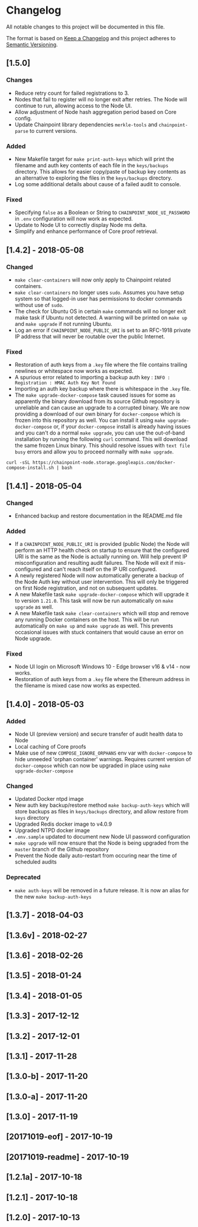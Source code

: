 # Changelog

All notable changes to this project will be documented in this file.

The format is based on [Keep a Changelog](http://keepachangelog.com/en/1.0.0/)
and this project adheres to [Semantic Versioning](http://semver.org/spec/v2.0.0.html).

## [1.5.0]

### Changes

- Reduce retry count for failed registrations to 3.
- Nodes that fail to register will no longer exit after retries. The Node will continue to run, allowing access to the Node UI.
- Allow adjustment of Node hash aggregation period based on Core config.
- Update Chainpoint library dependencies `merkle-tools` and `chainpoint-parse` to current versions.

### Added

- New Makefile target for `make print-auth-keys` which will print the filename and auth key contents of each file in the `keys/backups` directory. This allows for easier copy/paste of backup key contents as an alternative to exploring the files in the `keys/backups` directory.
- Log some additional details about cause of a failed audit to console.

### Fixed

- Specifying `false` as a Boolean or String to `CHAINPOINT_NODE_UI_PASSWORD` in `.env` configuration will now work as expected.
- Update to Node UI to correctly display Node ms delta.
- Simplify and enhance performance of Core proof retrieval.


## [1.4.2] - 2018-05-08

### Changed
 
- `make clear-containers` will now only apply to Chainpoint related containers.
- `make clear-containers` no longer uses `sudo`. Assumes you have setup system so that logged-in user has permissions to docker commands without use of `sudo`.
- The check for Ubuntu OS in certain `make` commands will no longer exit make task if Ubuntu not detected. A warning will be printed on `make up` and `make upgrade` if not running Ubuntu.
- Log an error if `CHAINPOINT_NODE_PUBLIC_URI` is set to an RFC-1918 private IP address that will never be routable over the public Internet.

### Fixed

- Restoration of auth keys from a `.key` file where the file contains trailing newlines or whitespace now works as expected.
- A spurious error related to importing a backup auth key : `INFO : Registration : HMAC Auth Key Not Found`
- Importing an auth key backup where there is whitespace in the `.key` file.
- The `make upgrade-docker-compose` task caused issues for some as apparently the binary download from its source Github repository is unreliable and can cause an upgrade to a corrupted binary. We are now providing a download of our own binary for `docker-compose` which is frozen into this repository as well. You can install it using `make upgrade-docker-compose` or, if your `docker-compose` install is already having issues and you can't do a normal `make upgrade`, you can use the out-of-band installation by running the following `curl` command. This will download the same frozen Linux binary. This should resolve issues with `text file busy` errors and allow you to proceed normally with `make upgrade`.

```curl
curl -sSL https://chainpoint-node.storage.googleapis.com/docker-compose-install.sh | bash
```



## [1.4.1] - 2018-05-04

### Changed

- Enhanced backup and restore documentation in the README.md file

### Added

- If a `CHAINPOINT_NODE_PUBLIC_URI` is provided (public Node) the Node will perform an HTTP health check on startup to ensure that the configured URI is the same as the Node is actually running on. Will help prevent IP misconfiguration and resulting audit failures. The Node will exit if mis-configured and can't reach itself on the IP URI configured.
- A newly registered Node will now automatically generate a backup of the Node Auth key without user intervention. This will only be triggered on first Node registration, and not on subsequent updates.
- A new Makefile task `make upgrade-docker-compose` which will upgrade it to version `1.21.0`. This task will now be run automatically on `make upgrade` as well.
- A new Makefile task `make clear-containers` which will stop and remove any running Docker containers on the host. This will be run automatically on `make up` and `make upgrade` as well. This prevents occasional issues with stuck containers that would cause an error on Node upgrade.

### Fixed

- Node UI login on Microsoft Windows 10 - Edge browser v16 & v14 - now works.
- Restoration of auth keys from a `.key` file where the Ethereum address in the filename is mixed case now works as expected.

## [1.4.0] - 2018-05-03

### Added

- Node UI (preview version) and secure transfer of audit health data to Node
- Local caching of Core proofs
- Make use of new `COMPOSE_IGNORE_ORPHANS` env var with `docker-compose` to hide unneeded 'orphan container' warnings. Requires current version of `docker-compose` which can now be upgraded in place using `make upgrade-docker-compose`

### Changed

- Updated Docker ntpd image
- New auth key backup/restore method `make backup-auth-keys` which will store backups as files in `keys/backups` directory, and allow restore from `keys` directory
- Upgraded Redis docker image to v4.0.9
- Upgraded NTPD docker image
- `.env.sample` updated to document new Node UI password configuration
- `make upgrade` will now ensure that the Node is being upgraded from the `master` branch of the Github repository
- Prevent the Node daily auto-restart from occuring near the time of scheduled audits

### Deprecated

- `make auth-keys` will be removed in a future release. It is now an alias for the new `make backup-auth-keys`

## [1.3.7] - 2018-04-03

## [1.3.6v] - 2018-02-27

## [1.3.6] - 2018-02-26

## [1.3.5] - 2018-01-24

## [1.3.4] - 2018-01-05

## [1.3.3] - 2017-12-12

## [1.3.2] - 2017-12-01

## [1.3.1] - 2017-11-28

## [1.3.0-b] - 2017-11-20

## [1.3.0-a] - 2017-11-20

## [1.3.0] - 2017-11-19

## [20171019-eof] - 2017-10-19

## [20171019-readme] - 2017-10-19

## [1.2.1a] - 2017-10-18

## [1.2.1] - 2017-10-18

## [1.2.0] - 2017-10-13
